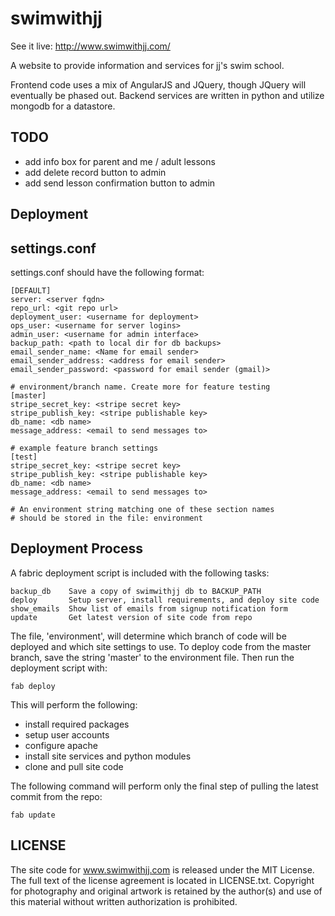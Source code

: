 swimwithjj
==============

See it live: http://www.swimwithjj.com/

A website to provide information and services for jj's swim school.

Frontend code uses a mix of AngularJS and JQuery, though JQuery will eventually be phased out.
Backend services are written in python and utilize mongodb for a datastore.


TODO
----

* add info box for parent and me / adult lessons
* add delete record button to admin
* add send lesson confirmation button to admin


Deployment
----------


## settings.conf

settings.conf should have the following format:

    [DEFAULT]
    server: <server fqdn>
    repo_url: <git repo url>
    deployment_user: <username for deployment>
    ops_user: <username for server logins>
    admin_user: <username for admin interface>
    backup_path: <path to local dir for db backups>
    email_sender_name: <Name for email sender>
    email_sender_address: <address for email sender>
    email_sender_password: <password for email sender (gmail)>

    # environment/branch name. Create more for feature testing
    [master]
    stripe_secret_key: <stripe secret key>
    stripe_publish_key: <stripe publishable key>
    db_name: <db name>
    message_address: <email to send messages to>

    # example feature branch settings
    [test]
    stripe_secret_key: <stripe secret key>
    stripe_publish_key: <stripe publishable key>
    db_name: <db name>
    message_address: <email to send messages to>

    # An environment string matching one of these section names
    # should be stored in the file: environment


## Deployment Process

A fabric deployment script is included with the following tasks:

    backup_db    Save a copy of swimwithjj db to BACKUP_PATH
    deploy       Setup server, install requirements, and deploy site code
    show_emails  Show list of emails from signup notification form
    update       Get latest version of site code from repo

The file, 'environment', will determine which branch of code will be deployed and which site settings to use. To deploy code from the master branch, save the string 'master' to the environment file. Then run the deployment script with:

    fab deploy

This will perform the following:

 - install required packages
 - setup user accounts
 - configure apache
 - install site services and python modules
 - clone and pull site code

The following command will perform only the final step of pulling the latest commit from the repo:

    fab update


## LICENSE

The site code for www.swimwithjj.com is released under the MIT License. The full text of the license agreement is located in LICENSE.txt. Copyright for photography and original artwork is retained by the author(s) and use of this material without written authorization is prohibited.

